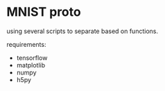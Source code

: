 # MNIST proto
using several scripts to separate based on functions.

requirements:
- tensorflow
- matplotlib
- numpy
- h5py
